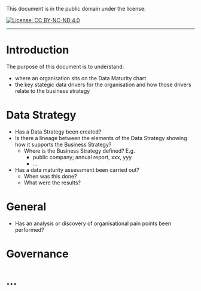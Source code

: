 This document is in the public domain under the license: 

[![License: CC BY-NC-ND 4.0](https://img.shields.io/badge/License-CC%20BY--NC--ND%204.0-lightgrey.svg)](https://creativecommons.org/licenses/by-nc-nd/4.0/)

-----

# Introduction

The purpose of this document is to understand:

 - where an organisation sits on the Data Maturity chart
 - the key stategic data drivers for the organisation and how those drivers relate to the business strategy

# Data Strategy

 - Has a Data Strategy been created?
 - Is there a lineage between the elements of the Data Strategy showing how it supports the Business Strategy?
   - Where is the Business Strategy defined? E.g.
     - public company; annual report, xxx, yyy
     - ...
 - Has a data maturity assessment been carried out?
   - When was this done?
   - What were the results?
   
# General 

 - Has an analysis or discovery of organisational pain points been performed?

# Governance

# ...
